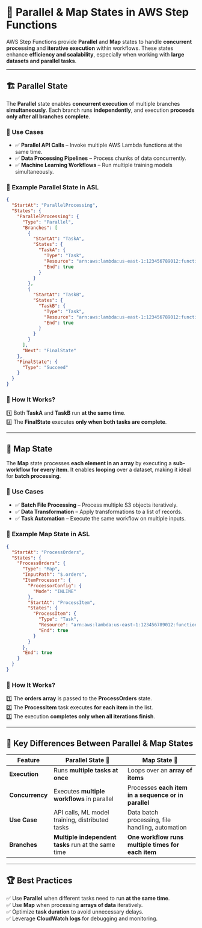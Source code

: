 # 🔀 **Parallel & Map States in AWS Step Functions**

AWS Step Functions provide **Parallel** and **Map** states to handle **concurrent processing** and **iterative execution** within workflows. These states enhance **efficiency and scalability**, especially when working with **large datasets and parallel tasks**.

---

## 🏗️ **Parallel State**

The **Parallel** state enables **concurrent execution** of multiple branches **simultaneously**. Each branch runs **independently**, and execution **proceeds only after all branches complete**.

### 🔹 **Use Cases**

- ✅ **Parallel API Calls** – Invoke multiple AWS Lambda functions at the same time.
- ✅ **Data Processing Pipelines** – Process chunks of data concurrently.
- ✅ **Machine Learning Workflows** – Run multiple training models simultaneously.

### 📌 **Example Parallel State in ASL**

```json
{
  "StartAt": "ParallelProcessing",
  "States": {
    "ParallelProcessing": {
      "Type": "Parallel",
      "Branches": [
        {
          "StartAt": "TaskA",
          "States": {
            "TaskA": {
              "Type": "Task",
              "Resource": "arn:aws:lambda:us-east-1:123456789012:function:FunctionA",
              "End": true
            }
          }
        },
        {
          "StartAt": "TaskB",
          "States": {
            "TaskB": {
              "Type": "Task",
              "Resource": "arn:aws:lambda:us-east-1:123456789012:function:FunctionB",
              "End": true
            }
          }
        }
      ],
      "Next": "FinalState"
    },
    "FinalState": {
      "Type": "Succeed"
    }
  }
}
```

### 🎯 **How It Works?**

1️⃣ Both **TaskA** and **TaskB** run **at the same time**.  
2️⃣ The **FinalState** executes **only when both tasks are complete**.

---

## 🔄 **Map State**

The **Map** state processes **each element in an array** by executing a **sub-workflow for every item**. It enables **looping** over a dataset, making it ideal for **batch processing**.

### 🔹 **Use Cases**

- ✅ **Batch File Processing** – Process multiple S3 objects iteratively.
- ✅ **Data Transformation** – Apply transformations to a list of records.
- ✅ **Task Automation** – Execute the same workflow on multiple inputs.

### 📌 **Example Map State in ASL**

```json
{
  "StartAt": "ProcessOrders",
  "States": {
    "ProcessOrders": {
      "Type": "Map",
      "InputPath": "$.orders",
      "ItemProcessor": {
        "ProcessorConfig": {
          "Mode": "INLINE"
        },
        "StartAt": "ProcessItem",
        "States": {
          "ProcessItem": {
            "Type": "Task",
            "Resource": "arn:aws:lambda:us-east-1:123456789012:function:ProcessOrderFunction",
            "End": true
          }
        }
      },
      "End": true
    }
  }
}
```

### 🎯 **How It Works?**

1️⃣ The **orders array** is passed to the **ProcessOrders** state.  
2️⃣ The **ProcessItem** task executes **for each item** in the list.  
3️⃣ The execution **completes only when all iterations finish**.

---

## 🚀 **Key Differences Between Parallel & Map States**

| Feature         | Parallel State 🔀                                   | Map State 🔄                                         |
| --------------- | --------------------------------------------------- | ---------------------------------------------------- |
| **Execution**   | Runs **multiple tasks at once**                     | Loops over an **array of items**                     |
| **Concurrency** | Executes **multiple workflows** in parallel         | Processes **each item in a sequence or in parallel** |
| **Use Case**    | API calls, ML model training, distributed tasks     | Data batch processing, file handling, automation     |
| **Branches**    | **Multiple independent tasks** run at the same time | **One workflow runs multiple times for each item**   |

---

## 🏆 **Best Practices**

✅ Use **Parallel** when different tasks need to run **at the same time**.  
✅ Use **Map** when processing **arrays of data** iteratively.  
✅ Optimize **task duration** to avoid unnecessary delays.  
✅ Leverage **CloudWatch logs** for debugging and monitoring.
